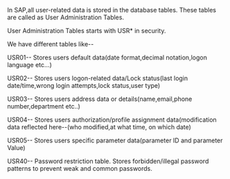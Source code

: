 In SAP,all user-related data is stored in the database tables.
These tables are called as User Administration Tables.

User Administration Tables starts with USR* in security.

We have different tables like--

USR01-- Stores users default data(date format,decimal notation,logon language etc...)

USR02-- Stores users logon-related data/Lock status(last login date/time,wrong login attempts,lock status,user type)

USR03-- Stores users address data or details(name,email,phone number,department etc..)

USR04-- Stores users authorization/profile assignment data(modification data reflected here--(who modified,at what time, on which date)
                                                           
USR05-- Stores users specific parameter data(parameter ID and parameter Value)
                                                           
USR40-- Password restriction table.
        Stores forbidden/illegal password patterns to prevent weak and common passwords.                                                   
                                                    
